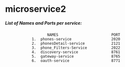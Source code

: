 # microservice2

##### List of Names and Ports per service:
                       NAMES                        PORT
                1.  phones-service                  2020
                2.  phonesDetail-service            2121
                3.  phone_Filters-Service           2022 
                4.  discovery-service               8761
                5.  gateway-service                 8765
                6.  oauth-service                   8771
                  

